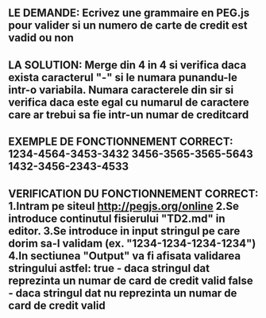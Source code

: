 LE DEMANDE:
Ecrivez une grammaire en PEG.js pour valider si un numero de carte de credit est vadid ou non
---------------
LA SOLUTION:
Merge din 4 in 4 si verifica daca exista caracterul "-" si le numara punandu-le intr-o variabila.
Numara caracterele din sir si verifica daca este egal cu numarul de caractere care ar trebui sa fie intr-un numar de creditcard
---------------
EXEMPLE DE FONCTIONNEMENT CORRECT:
1234-4564-3453-3432
3456-3565-3565-5643
1432-3456-2343-4533
---------------
VERIFICATION DU FONCTIONNEMENT CORRECT:
1.Intram pe siteul http://pegjs.org/online
2.Se introduce continutul fisierului "TD2.md" in editor.
3.Se introduce in input stringul pe care dorim sa-l validam (ex. "1234-1234-1234-1234")
4.In sectiunea "Output" va fi afisata validarea stringului astfel:
true - daca stringul dat reprezinta un numar de card de credit valid
false - daca stringul dat nu reprezinta un numar de card de credit valid
---------------
